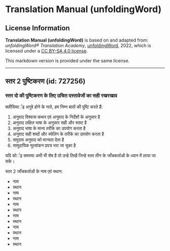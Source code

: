 # Translation Manual (unfoldingWord)

## License Information

**Translation Manual (unfoldingWord)** is based on and adapted from: _unfoldingWord® Translation Academy_, [unfoldingWord](https://unfoldingword.org/utw), 2022, which is licensed under a [CC BY-SA 4.0 license](https://creativecommons.org/licenses/by-sa/4.0/legalcode.en).

This markdown version is provided under the same license.



--------------------------------

## स्तर 2 पुष्टिकरण (id: 727256)

### स्तर दो की पुष्टिकरण के लिए उचित दस्तावेजों का सही रखरखाव

क्लीसियार्इ अगुवे होने के नाते, हम निम्न बातों की पुष्टि करते हैं:

1. अनुवाद विश्वास कथन एवं अनुवाद के निर्देशों के अनुसार है
2. अनुवाद लक्षित भाषा के अनुसार सही और स्पष्ट है
3. अनुवाद भाषा के मान्य तरीके का उपयोग करता है
4. अनुवाद सही शब्दों और स्पेलिंग के तरीके का उपयोग करता है
5. समुदाय अनुवाद को मान्यता देता है
6. सामुदायिक मूल्यांकन प्रपत्र भरा जा चुका है

यदि कोर्इ समस्या अभी भी शेष है तो उन्हे लिखें जिन्हे स्तर तीन के जाँचकर्ताओं के ध्यान में लाया जा सके।

स्तर 2 जाँचकर्ताओं के नाम एवं स्थान:

* नाम
* स्थान
* नाम
* स्थान
* नाम
* स्थान
* नाम
* स्थान
* नाम
* स्थान
* नाम
* स्थान


